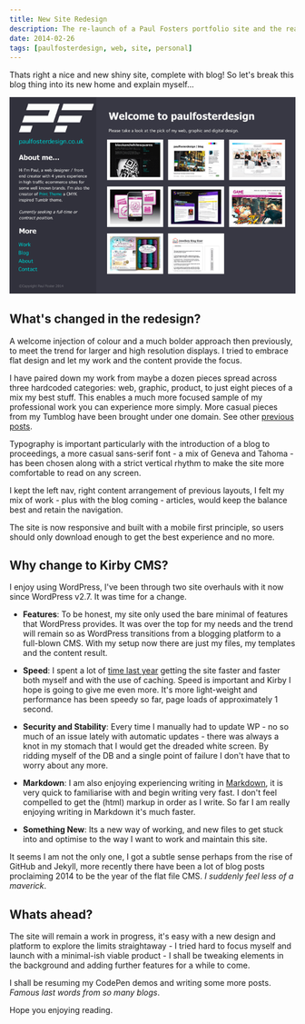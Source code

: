 ```yaml
---
title: New Site Redesign
description: The re-launch of a Paul Fosters portfolio site and the reasoning for my switch to Kirby CMS as a platform.
date: 2014-02-26
tags: [paulfosterdesign, web, site, personal]
---
```

Thats right a nice and new shiny site, complete with blog! So let's break this blog thing into its new home and explain myself...

![Redesigned portfolio homepage](/assets/images/portfolio-redesign-2014.png)

## What's changed in the redesign?

A welcome injection of colour and a much bolder approach then previously, to meet the trend for larger and high resolution displays. I  tried to embrace flat design and let my work and the content provide the focus. 

I have paired down my work from maybe a dozen pieces spread across three hardcoded categories: web, graphic, product, to just eight pieces of a mix my best stuff. This enables a much more focused sample of my professional work you can experience more simply. More casual pieces from my Tumblog have been brought under one domain. See other [previous posts](/blog/).

Typography is important particularly with the introduction of a blog to proceedings, a more casual sans-serif font - a mix of Geneva and Tahoma - has been chosen along with a strict vertical rhythm to make the site more comfortable to read on any screen.

I kept the left nav, right content arrangement of previous layouts, I felt my mix of work - plus with the blog coming - articles, would keep the balance best and retain the navigation.

The site is now responsive and built with a mobile first principle, so users should only download enough to get the best experience and no more.

## Why change to Kirby CMS?

I enjoy using WordPress, I've been through two site overhauls with it now since WordPress v2.7. It was time for a change. 

*	**Features**: To be honest, my site only used the bare minimal of features that WordPress provides. It was over the top for my needs and the trend will remain so as WordPress transitions from a blogging platform to a full-blown CMS. With my setup now there are just my files, my templates and the content result.

*	**Speed**: I spent a lot of [time last year](/blog/year-in-review-2013/) getting the site faster and faster both myself and with the use of caching. Speed is important and Kirby I hope is going to give me even more. It's more light-weight and performance has been speedy so far, page loads of  approximately 1 second.

*	**Security and Stability**: Every time I manually had to update WP - no so much of an issue lately with automatic updates - there was always a knot in my stomach that I would get the dreaded white screen. By ridding myself of the DB and a single point of failure I don't have that to worry about any more. 

*	**Markdown**: I am also enjoying experiencing writing in [Markdown](http://daringfireball.net/projects/markdown/), it is very quick to familiarise with and begin writing very fast. I don't feel compelled to get the (html) markup in order as I write. So far I am really enjoying writing in Markdown it's much faster.

* 	**Something New**: Its a new way of working, and new files to get stuck into and optimise to the way I want to work and maintain this site.

It seems I am not the only one, I got a subtle sense perhaps from the rise of GitHub and Jekyll, more recently there have been a lot of blog posts proclaiming 2014 to be the year of the flat file CMS. *I suddenly feel less of a maverick*.

## Whats ahead?

The site will remain a work in progress, it's easy with a new design and platform to explore the limits straightaway - I tried hard to focus myself and launch with a minimal-ish viable product - I shall be tweaking elements in the background and adding further features for a while to come.

I shall be resuming my CodePen demos and writing some more posts. _Famous last words from so many blogs_.

Hope you enjoying reading.